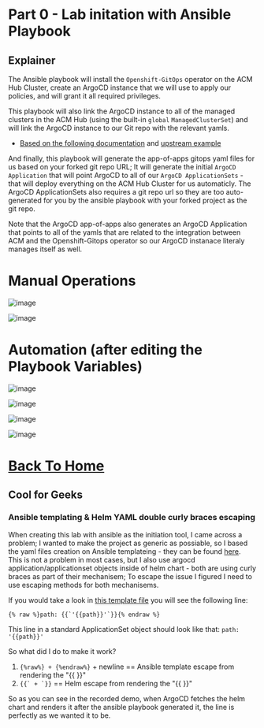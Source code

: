 # Part 0 - Lab initation with Ansible Playbook

## Explainer
The Ansible playbook will install the `Openshift-GitOps` operator on the ACM Hub Cluster, create an ArgoCD instance that we will use to apply our policies, and will grant it all required privileges. 

This playbook will also link the ArgoCD instance to all of the managed clusters in the ACM Hub (using the built-in `global` `ManagedClusterSet`) and will link the ArgoCD instance to our Git repo with the relevant yamls.

* [Based on the following documentation](https://access.redhat.com/documentation/en-us/red_hat_advanced_cluster_management_for_kubernetes/2.7/html-single/applications/index#gitops-config) and [upstream example](https://github.com/stolostron/multicloud-integrations/tree/main/examples/openshift-gitops)

And finally, this playbook will generate the app-of-apps gitops yaml files for us based on your forked git repo URL; It will generate the initial `ArgoCD Application` that will point ArgoCD to all of our `ArgoCD ApplicationSets` - that will deploy everything on the ACM Hub Cluster for us automaticly. The ArgoCD ApplicationSets also requires a git repo url so they are too auto-generated for you by the ansible playbook with your forked project as the git repo. 

Note that the ArgoCD app-of-apps also generates an ArgoCD Application that points to all of the yamls that are related to the integration between ACM and the Openshift-Gitops operator so our ArgoCD instanace literaly manages itself as well.

# Manual Operations

![image](https://user-images.githubusercontent.com/60185557/231435160-1a3ec640-c63a-4b49-8781-6ddc403b5b4d.png)


![image](https://user-images.githubusercontent.com/60185557/231435268-03541753-3d85-4b62-8103-0e615950086a.png)

# Automation (after editing the Playbook Variables)

![image](https://user-images.githubusercontent.com/60185557/231435450-151e1246-693b-424c-be3b-481ad83af415.png)

![image](https://user-images.githubusercontent.com/60185557/231438966-913e4112-2efb-46b8-a898-413f91220a02.png)

![image](https://user-images.githubusercontent.com/60185557/231439012-fd8eafab-a489-4709-b107-293057eab8f6.png)

![image](https://user-images.githubusercontent.com/60185557/231439068-ff19485a-119b-4087-b034-dc7ee1b9572b.png)


# [Back To Home](../README.md)


## Cool for Geeks
### Ansible templating & Helm YAML double curly braces escaping
When creating this lab with ansible as the initiation tool, I came across a problem; 
I wanted to make the project as generic as possiable, so I based the yaml files creation on Ansible templateing - they can be found [here](roles/deploy-app-of-apps/templates/). This is not a problem in most cases, but I also use argocd application/applicationset objects inside of helm chart - both are using curly braces as part of their mechanisem; To escape the issue I figured I need to use escaping methods for both mechanisems. 

If you would take a look in [this template file](roles/deploy-app-of-apps/templates/applicationset-policies.yaml.j2) you will see the following line:

```
{% raw %}path: {{`'{{path}}'`}}{% endraw %}
```

This line in a standard ApplicationSet object should look like that:
```path: '{{path}}'```

So what did I do to make it work?
1. ```{%raw%} + {%endraw%}``` + newline == Ansible template escape from rendering the "{{ }}"
2. ```{{` + `}}``` == Helm escape from rendering the "{{ }}"

So as you can see in the recorded demo, when ArgoCD fetches the helm chart and renders it after the ansible playbook generated it, the line is perfectly as we wanted it to be.
